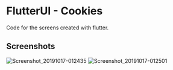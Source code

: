 # FlutterUI - Cookies

Code for the screens created with flutter.


## Screenshots

![Screenshot_20191017-012435](https://user-images.githubusercontent.com/8137504/66954025-34449980-f07d-11e9-95c4-8c1a0938852c.png)
![Screenshot_20191017-012501](https://user-images.githubusercontent.com/8137504/66954027-34449980-f07d-11e9-8e28-1467e0091c78.png)
